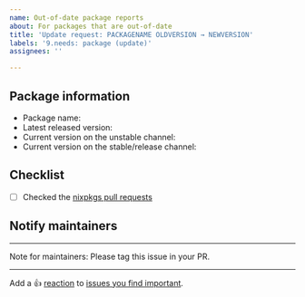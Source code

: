 ```yaml
---
name: Out-of-date package reports
about: For packages that are out-of-date
title: 'Update request: PACKAGENAME OLDVERSION → NEWVERSION'
labels: '9.needs: package (update)'
assignees: ''

---
```


## Package information

<!-- Search for the package here: https://search.nixos.org/packages?channel=unstable -->

- Package name:
- Latest released version:
- Current version on the unstable channel:
- Current version on the stable/release channel:

## Checklist

<!--
Type the name of your package and try to find an open pull request for the package
If you find an open pull request, you can review it!
There's a high chance that you'll have the new version right away while helping the community!
-->

- [ ] Checked the [nixpkgs pull requests](https://github.com/NixOS/nixpkgs/pulls)

## Notify maintainers

<!-- If the search.nixos.org result shows no maintainers, tag the person that last updated the package. -->

---

Note for maintainers: Please tag this issue in your PR.

---

Add a :+1: [reaction] to [issues you find important].

[reaction]: https://github.blog/2016-03-10-add-reactions-to-pull-requests-issues-and-comments/
[issues you find important]: https://github.com/NixOS/nixpkgs/issues?q=is%3Aissue+is%3Aopen+sort%3Areactions-%2B1-desc
